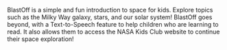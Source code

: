 BlastOff is a simple and fun introduction to space for kids.
Explore topics such as the Milky Way galaxy, stars, and our solar system!
BlastOff goes beyond, with a Text-to-Speech feature to help children who are learning to read.
It also allows them to access the NASA Kids Club website to continue their space exploration!


